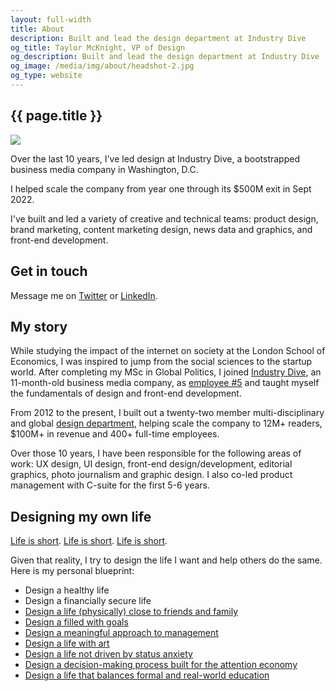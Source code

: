 ```yaml
---
layout: full-width
title: About
description: Built and lead the design department at Industry Dive
og_title: Taylor McKnight, VP of Design
og_description: Built and lead the design department at Industry Dive
og_image: /media/img/about/headshot-2.jpg
og_type: website
---
```


<section class="inner-section-wrapper">

<h1>{{ page.title }}</h1>

<img src="{{ site.url }}/media/img/about/headshot-2022.jpg" class="headshot">

<p>Over the last 10 years, I've led design at Industry Dive, a bootstrapped business media company in Washington, D.C.<p> 

<p>I helped scale the company from year one through its $500M exit in Sept 2022.</p>

<p>I've built and led a variety of creative and technical teams: product design, brand marketing, content marketing design, news data and graphics, and front-end development.</p>

<h2>Get in touch</h2>

<p>Message me on <a href="https://www.twitter.com/rtaylormcknight">Twitter</a> or <a href="https://www.linkedin.com/in/rtaylormcknight/">LinkedIn</a>.</p>

<h2>My story</h2>

<p>While studying the impact of the internet on society at the London School of Economics, I was inspired to jump from the social sciences to the startup world. After completing my MSc in Global Politics, I joined <a href="https://www.industrydive.com/">Industry Dive</a>, an 11-month-old business media company, as <a href="{{ site.baseurl }}{% link _posts/startup/2018-02-05-startupjob.md %}"> employee #5</a> and taught myself the fundamentals of design and front-end development.</p>

<p>From 2012 to the present, I built out a twenty-two member multi-disciplinary and global <a href="https://industrydive.design/">design department</a>, helping scale the company to 12M+ readers, $100M+ in revenue and 400+ full-time employees.<p>
<p>Over those 10 years, I have been responsible for the following areas of work: UX design, UI design, front-end design/development, editorial graphics, photo journalism and graphic design. I also co-led product management with C-suite for the first 5-6 years.</p>


<h2>Designing my own life</h2>

<p><a href="https://waitbutwhy.com/2015/12/the-tail-end.html">Life is short</a>. <a href="http://paulgraham.com/vb.html">Life is short</a>. <a href="https://pbs.twimg.com/media/D0ozXWfXQAEwFtB.jpg:large">Life is short</a>.</p>

<p>Given that reality, I try to design the life I want and help others do the same. Here is my personal blueprint:</p> 

<ul>	
	<li>Design a healthy life</li>
	<li>Design a financially secure life</li>
	<li><a href="https://pbs.twimg.com/media/D0os5CVW0AABVFN.jpg:large">Design a life (physically) close to friends and family</a></li>
	<li><a href="{{ site.url }}/goals">Design a filled with goals</a></li>
	<!--<li>Design a life filled with extraordinary stories</li>-->
	<li><a href="{{ site.baseurl }}{% link _posts/essays/2020-11-19-wellbeing.md %}">Design a meaningful approach to management</a></li>
	<li><a href="{{ site.url }}/art">Design a life with art</a></li>
	<!--<li>Design a life in multiple cities</li>
	<li>Design a home that increases wellbeing</li>-->
	<li><a href="https://www.youtube.com/watch?v=t1MqJPHxy6g">Design a life not driven by status anxiety</a></li>
	<li><a href="https://scottbarrykaufman.com/podcast/maximizing-satisficing-and-the-paradox-of-choice-with-barry-schwartz/">Design a decision-making process built for the attention economy</a></li>
	<li><a href="{{ site.baseurl }}{% link _posts/startup/2015-06-06-school-vs-on-job.md %}">Design a life that balances formal and real-world education</a></li>
</ul>